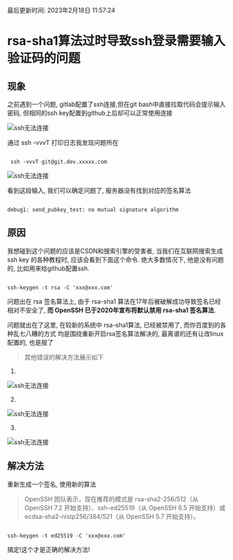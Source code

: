 最后更新时间: 2023年2月18日 11:57:24

# rsa-sha1算法过时导致ssh登录需要输入验证码的问题

## 现象

之前遇到一个问题, gitlab配置了ssh连接,但在git bash中直接拉取代码会提示输入密码, 但相同的ssh key配置到github上后却可以正常使用连接

![ssh无法连接](static/img/rsa-sha1算法过时导致ssh登录需要输入验证码的问题/1.png)

通过 ssh -vvvT 打印日志我发现问题所在

```shell

 ssh -vvvT git@git.dev.xxxxx.com

```

![ssh无法连接](static/img/rsa-sha1算法过时导致ssh登录需要输入验证码的问题/2.png)

看到这段输入, 我们可以确定问题了, 服务器没有找到对应的签名算法

```shell

debug1: send_pubkey_test: no mutual signature algorithm

```

## 原因

我想碰到这个问题的应该是CSDN和搜索引擎的受害者, 当我们在互联网搜索生成 ssh key 的各种教程时, 应该会看到下面这个命令. 绝大多数情况下, 他是没有问题的, 比如用来给github配置ssh.

```shell

ssh-keygen -t rsa -C 'xxx@xxx.com'

```

问题出在 rsa 签名算法上, 由于 rsa-sha1 算法在17年后被破解成功导致签名已经相对不安全了, **而 OpenSSH 已于2020年宣布将默认禁用 rsa-sha1 签名算法**.

问题就出在了这里, 在较新的系统中 rsa-sha1算法, 已经被禁用了, 而你百度到的各种乱七八糟的方式 均是围绕重新开启rsa签名算法解决的, 最离谱的还有让改linux配置的, 也是服了

> 其他错误的解决方法展示如下

1.

![ssh无法连接](static/img/rsa-sha1算法过时导致ssh登录需要输入验证码的问题/3.png)

2. 

![ssh无法连接](static/img/rsa-sha1算法过时导致ssh登录需要输入验证码的问题/4.png)

3. 

![ssh无法连接](static/img/rsa-sha1算法过时导致ssh登录需要输入验证码的问题/5.png)

## 解决方法

重新生成一个签名, 使用新的算法

> OpenSSH 团队表示，现在推荐的模式是 rsa-sha2-256/512（从 OpenSSH 7.2 开始支持）、ssh-ed25519（从 OpenSSH 6.5 开始支持）或 ecdsa-sha2-nistp256/384/521（从 OpenSSH 5.7 开始支持）。

```

ssh-keygen -t ed25519 -C 'xxx@xxx.com'

```

搞定!这个才是正确的解决方法!

